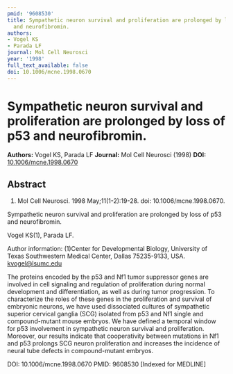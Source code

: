```yaml
---
pmid: '9608530'
title: Sympathetic neuron survival and proliferation are prolonged by loss of p53
  and neurofibromin.
authors:
- Vogel KS
- Parada LF
journal: Mol Cell Neurosci
year: '1998'
full_text_available: false
doi: 10.1006/mcne.1998.0670
---
```


# Sympathetic neuron survival and proliferation are prolonged by loss of p53 and neurofibromin.
**Authors:** Vogel KS, Parada LF
**Journal:** Mol Cell Neurosci (1998)
**DOI:** [10.1006/mcne.1998.0670](https://doi.org/10.1006/mcne.1998.0670)

## Abstract

1. Mol Cell Neurosci. 1998 May;11(1-2):19-28. doi: 10.1006/mcne.1998.0670.

Sympathetic neuron survival and proliferation are prolonged by loss of p53 and 
neurofibromin.

Vogel KS(1), Parada LF.

Author information:
(1)Center for Developmental Biology, University of Texas Southwestern Medical 
Center, Dallas 75235-9133, USA. kvogel@lsumc.edu

The proteins encoded by the p53 and Nf1 tumor suppressor genes are involved in 
cell signaling and regulation of proliferation during normal development and 
differentiation, as well as during tumor progression. To characterize the roles 
of these genes in the proliferation and survival of embryonic neurons, we have 
used dissociated cultures of sympathetic superior cervical ganglia (SCG) 
isolated from p53 and Nf1 single and compound-mutant mouse embryos. We have 
defined a temporal window for p53 involvement in sympathetic neuron survival and 
proliferation. Moreover, our results indicate that cooperativity between 
mutations in Nf1 and p53 prolongs SCG neuron proliferation and increases the 
incidence of neural tube defects in compound-mutant embryos.

DOI: 10.1006/mcne.1998.0670
PMID: 9608530 [Indexed for MEDLINE]
